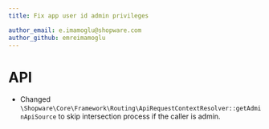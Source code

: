 ```yaml
---
title: Fix app user id admin privileges

author_email: e.imamoglu@shopware.com
author_github: emreimamoglu
---
```

# API
* Changed `\Shopware\Core\Framework\Routing\ApiRequestContextResolver::getAdminApiSource` to skip intersection process if the caller is admin.
